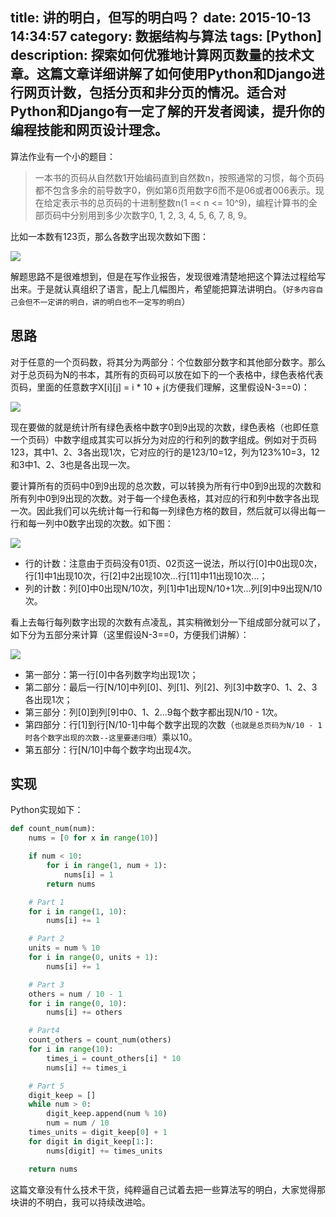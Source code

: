 title: 讲的明白，但写的明白吗？
date: 2015-10-13 14:34:57
category: 数据结构与算法
tags: [Python]
description: 探索如何优雅地计算网页数量的技术文章。这篇文章详细讲解了如何使用Python和Django进行网页计数，包括分页和非分页的情况。适合对Python和Django有一定了解的开发者阅读，提升你的编程技能和网页设计理念。
---

算法作业有一个小的题目：

> 一本书的页码从自然数1开始编码直到自然数n，按照通常的习惯，每个页码都不包含多余的前导数字0，例如第6页用数字6而不是06或者006表示。现在给定表示书的总页码的十进制整数n(1 =< n <= 10^9)，编程计算书的全部页码中分别用到多少次数字0, 1, 2, 3, 4, 5, 6, 7, 8, 9。

比如一本数有123页，那么各数字出现次数如下图：

![][1]

<!--more-->

解题思路不是很难想到，但是在写作业报告，发现很难清楚地把这个算法过程给写出来。于是就认真组织了语言，配上几幅图片，希望能把算法讲明白。（`好多内容自己会但不一定讲的明白，讲的明白也不一定写的明白`）

## 思路

对于任意的一个页码数，将其分为两部分：个位数部分数字和其他部分数字。那么对于总页码为N的书本，其所有的页码可以放在如下的一个表格中，绿色表格代表页码，里面的任意数字X[i][j] = i * 10 + j(方便我们理解，这里假设N-3==0)：

![][2]

现在要做的就是统计所有绿色表格中数字0到9出现的次数，绿色表格（也即任意一个页码）中数字组成其实可以拆分为对应的行和列的数字组成。例如对于页码123，其中1、2、3各出现1次，它对应的行的是123/10=12，列为123%10=3，12和3中1、2、3也是各出现一次。

要计算所有的页码中0到9出现的总次数，可以转换为所有行中0到9出现的次数和所有列中0到9出现的次数。对于每一个绿色表格，其对应的行和列中数字各出现一次。因此我们可以先统计每一行和每一列绿色方格的数目，然后就可以得出每一行和每一列中0数字出现的次数。如下图：

![][3]

* 行的计数：注意由于页码没有01页、02页这一说法，所以行[0]中0出现0次，行\[1]中1出现10次，行\[2]中2出现10次...行[11]中11出现10次...；
* 列的计数：列[0]中0出现N/10次，列\[1]中1出现N/10+1次...列[9]中9出现N/10次。

看上去每行每列数字出现的次数有点凌乱，其实稍微划分一下组成部分就可以了，如下分为五部分来计算（这里假设N-3==0，方便我们讲解）：

![][4]

* 第一部分：第一行[0]中各列数字均出现1次；
* 第二部分：最后一行[N/10]中列[0]、列\[1]、列\[2]、列\[3]中数字0、1、2、3各出现1次；
* 第三部分：列[0]到列[9]中0、1、2...9每个数字都出现N/10 - 1次。
* 第四部分：行\[1]到行[N/10-1]中每个数字出现的次数（`也就是总页码为N/10 - 1时各个数字出现的次数--这里要递归哦`）乘以10。
* 第五部分：行[N/10]中每个数字均出现4次。

## 实现

Python实现如下：

```python
def count_num(num):
    nums = [0 for x in range(10)]

    if num < 10:
        for i in range(1, num + 1):
            nums[i] = 1
        return nums

    # Part 1
    for i in range(1, 10):
        nums[i] += 1

    # Part 2
    units = num % 10
    for i in range(0, units + 1):
        nums[i] += 1

    # Part 3
    others = num / 10 - 1
    for i in range(0, 10):
        nums[i] += others

    # Part4
    count_others = count_num(others)
    for i in range(10):
        times_i = count_others[i] * 10
        nums[i] += times_i

    # Part 5
    digit_keep = []
    while num > 0:
        digit_keep.append(num % 10)
        num = num / 10
    times_units = digit_keep[0] + 1
    for digit in digit_keep[1:]:
        nums[digit] += times_units

    return nums
```

这篇文章没有什么技术干货，纯粹逼自己试着去把一些算法写的明白，大家觉得那块讲的不明白，我可以持续改进哈。

[1]: https://slefboot-1251736664.file.myqcloud.com/20151013_page_count_result.png
[2]: https://slefboot-1251736664.file.myqcloud.com/20151013_pages_table.png
[3]: https://slefboot-1251736664.file.myqcloud.com/20151013_pages_count.png
[4]: https://slefboot-1251736664.file.myqcloud.com/20151013_alghorithm.png

